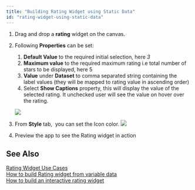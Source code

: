 ```yaml
---
title: "Building Rating Widget using Static Data"
id: "rating-widget-using-static-data"
---
```


1. Drag and drop a **rating** widget on the canvas.
2. Following **Properties** can be set:
    
    1. **Default Value** to the required initial selection, here _3_
    2. **Maximum value** to the required maximum rating i.e total number of stars to be displayed, here 5
    3. **Value** under **Dataset** to comma separated string containing the label values (they will be mapped to rating value in ascending order)
    4. Select **Show Captions** property, this will display the value of the selected rating. It unchecked user will see the value on hover over the rating.
    
    [![](/learn/assets/rating_usage_props.png)](/learn/assets/rating_usage_props.png)
3. From **Style** tab,  you can set the Icon color. [![](/learn/assets/rating_usage_style.png)](/learn/assets/rating_usage_style.png)
4. Preview the app to see the Rating widget in action

## See Also

[Rating Widget Use Cases](/learn/app-development/widgets/form-widgets/rating-widget)  
[How to build Rating widget from variable data](/learn/how-tos/building-rating-widget-using-variable)  
[How to build an interactive rating widget](/learn/how-tos/rating-widget-interactive/)  
